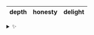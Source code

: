 | depth | honesty | delight |
| :---: | :-----: | :-----: |

<details>
  <summary>✨</summary>
  These words are chosen at random each day. New words will appear here tomorrow morning.
</details>
